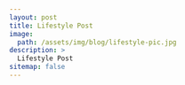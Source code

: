 ```yaml
---
layout: post
title: Lifestyle Post
image: 
  path: /assets/img/blog/lifestyle-pic.jpg
description: >
  Lifestyle Post
sitemap: false
---
```

